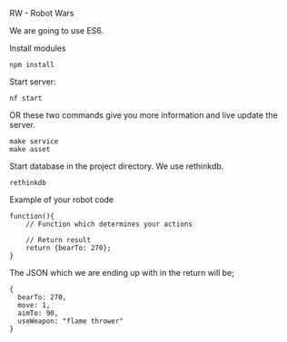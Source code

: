 RW - Robot Wars

We are going to use ES6.

Install modules

```
npm install
```

Start server:

```
nf start
```

OR these two commands give you more information and live update the server.

```
make service
make asset
```

Start database in the project directory. We use rethinkdb.
```
rethinkdb
```


Example of your robot code
```
function(){
    // Function which determines your actions

    // Return result
 	return {bearTo: 270}; 
}
```

The JSON which we are ending up with in the return will be;
```
{
  bearTo: 270,
  move: 1,
  aimTo: 90,
  useWeapon: "flame thrower"
}
```
